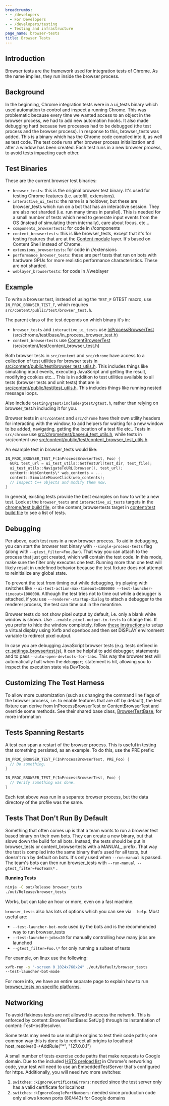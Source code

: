 ```yaml
---
breadcrumbs:
- - /developers
  - For Developers
- - /developers/testing
  - Testing and infrastructure
page_name: browser-tests
title: Browser Tests
---
```


## Introduction

Browser tests are the framework used for integration tests of Chrome. As the
name implies, they run inside the browser process.

## Background

In the beginning, Chrome integration tests were in a ui_tests binary which used
automation to control and inspect a running Chrome. This was problematic because
every time we wanted access to an object in the browser process, we had to add
new automation hooks. It also made debugging hard because two processes had to
be debugged (the test process and the browser process). In response to this,
browser_tests was added. This is a binary which has the Chrome code compiled
into it, as well as test code. The test code runs after browser process
initialization and after a window has been created. Each test runs in a new
browser process, to avoid tests impacting each other.

## Test Binaries

These are the current browser test binaries:

*   `browser_tests`: this is the original browser test binary. It's used
            for testing Chrome features (i.e. autofill, extensions).
*   `interactive_ui_tests`: the name is a holdover, but these are
            browser_tests which run on a bot that has an interactive session.
            They are also not sharded (i.e. run many times in parallel). This is
            needed for a small number of tests which need to generate input
            events from the OS (instead of simulating them internally), care
            about focus, etc...
*   `components_browsertests`: for code in //components
*   `content_browsertests`: this is like browser_tests, except that it's
            for testing features that are at the [Content
            module](/developers/content-module) layer. It's based on Content
            Shell instead of Chrome.
*   `extensions_browsertests`: for code in //extensions
*   `performance_browser_tests`: these are perf tests that run on bots
            with hardware GPUs for more realistic performance characteristics.
            These are not sharded.
*   `weblayer_browsertests`: for code in //weblayer

## Example

To write a browser test, instead of using the `TEST_F` GTEST macro, use
`IN_PROC_BROWSER_TEST_F`, which requires `src/content/public/test/browser_test.h`.

The parent class of the test depends on which binary it's in:

*   `browser_tests` and `interactive_ui_tests` use
            [InProcessBrowserTest](http://src.chromium.org/viewvc/chrome/trunk/src/chrome/test/base/in_process_browser_test.h?revision=HEAD&view=markup)
            (src/chrome/test/base/in_process_browser_test.h)
*   `content_browsertests` use
            [ContentBrowserTest](http://src.chromium.org/viewvc/chrome/trunk/src/content/test/content_browser_test.h?view=markup)
            (src/content/test/content_browser_test.h)

Both browser tests in `src/content` and `src/chrome` have access to a collection of
test utilities for browser tests in
[src/content/public/test/browser_test_utils.h](https://cs.chromium.org/chromium/src/content/public/test/browser_test_utils.h).
This includes things like simulating input events, executing JavaScript and
getting the result, modifying cookies etc... This is in addition to test
utilities available to all tests (browser tests and unit tests) that are in
[src/content/public/test/test_utils.h](https://cs.chromium.org/chromium/src/content/public/test/test_utils.h).
This includes things like running nested message loops.

Also include `testing/gtest/include/gtest/gtest.h`, rather than relying on
browser_test.h including it for you.

Browser tests in `src/content` and `src/chrome` have their own utility headers for
interacting with the window, to add helpers for waiting for a new window to be
added, navigating, getting the location of a test file etc.. Tests in `src/chrome`
use
[src/chrome/test/base/ui_test_utils.h](https://cs.chromium.org/chromium/src/chrome/test/base/ui_test_utils.h),
while tests in src/content use
[src/content/public/test/content_browser_test_utils.h](https://cs.chromium.org/chromium/src/content/public/test/content_browser_test_utils.h).

An example test in browser_tests would like:

```c++
IN_PROC_BROWSER_TEST_F(InProcessBrowserTest, Foo) {
  GURL test_url = ui_test_utils::GetTestUrl(test_dir, test_file);
  ui_test_utils::NavigateToURL(browser(), test_url);
  content::WebContents\* web_contents = ...
  content::SimulateMouseClick(web_contents);
  // Inspect C++ objects and modify them now.
}
```

In general, existing tests provide the best examples on how to write a new test.
Look at the `browser_tests` and `interactive_ui_tests` targets in the [chrome/test
build
file](https://chromium.googlesource.com/chromium/src/+/HEAD/chrome/test/BUILD.gn),
or the content_browsertests target in [content/test build
file](https://chromium.googlesource.com/chromium/src/+/HEAD/content/test/BUILD.gn)
to see a list of tests.

## Debugging

Per above, each test runs in a new browser process. To aid in debugging, you can
start the browser test binary with `--single-process-tests` flag (along with
`--gtest_filter=Foo.Bar`). That way you can attach to the process that just got
created, which will contain the test code. In this mode, make sure the filter
only executes one test. Running more than one test will likely result in
undefined behavior because the test fixture does not attempt to reinitialize any
global state.

To prevent the test from timing out while debugging, try playing with switches
like `--ui-test-action-max-timeout=1000000 --test-launcher-timeout=1000000`.
Although the test tries not to time out while a debugger is attached, if you use
`--renderer-startup-dialog` to attach a debugger to the renderer process, the test
can time out in the meantime.

Browser tests do not show pixel output by default, i.e. only a blank white
window is shown. Use `--enable-pixel-output-in-tests` to change this. If you
prefer to hide the window completely, follow [these
instructions](https://chromium.googlesource.com/chromium/src/+/main/docs/linux/debugging.md#to-replicate-window-manager-setup-on-the-bots)
to setup a virtual display using Xvfb and openbox and then set DISPLAY
environment variable to redirect pixel output.

In case you are debugging JavaScript browser tests (e.g. tests defined in
[cr_settings_browsertest.js](https://source.chromium.org/chromium/chromium/src/+/HEAD:chrome/test/data/webui/settings/cr_settings_browsertest.js)),
it can be helpful to add debugger; statements and to pass
`--auto-open-devtools-for-tabs`. This way the browser test will automatically halt
when the `debugger;` statement is hit, allowing you to inspect the execution state
via DevTools.

## Customizing The Test Harness

To allow more customization (such as changing the command line flags of the
browser process, i.e. to enable features that are off by default), the test
fixture can derive from InProcessBrowserTest or ContentBrowserTest and override
some methods. See their shared base class,
[BrowserTestBase](https://chromium.googlesource.com/chromium/src/+/HEAD/content/public/test/browser_test_base.h),
for more information

## Tests Spanning Restarts

A test can span a restart of the browser process. This is useful in testing that
something persisted, as an example. To do this, use the PRE prefix:

```c++
IN_PROC_BROWSER_TEST_F(InProcessBrowserTest, PRE_Foo) {
  // Do something.
}
```

```c++
IN_PROC_BROWSER_TEST_F(InProcessBrowserTest, Foo) {
  // Verify something was done.
}
```

Each test above was run in a separate browser process, but the data directory of
the profile was the same.

## Tests That Don't Run By Default

Something that often comes up is that a team wants to run a browser test based
binary on their own bots. They can create a new binary, but that slows down the
build for all bots. Instead, the tests should be put in browser_tests or
content_browsertests with a MANUAL_ prefix. That way the test is compiled into
the same binary that's used for all tests, but doesn't run by default on bots.
It's only used when `--run-manual` is passed. The team's bots can then run
browser_tests with `--run-manual --gtest_filter=FooTeam\*` .

**Running Tests**

```bash
ninja -C out/Release browser_tests
./out/Release/browser_tests
```

Works, but can take an hour or more, even on a fast machine.

`browser_tests` also has lots of options which you can see via `--help`. Most useful
are:

*   `--test-launcher-bot-mode` used by the bots and is the recommended way to run
browser_tests
*   `--test-launcher-jobs=20` for manually controlling how many jobs are launched
*   `--gtest_filter=Foo.\*` for only running a subset of tests

For example, on linux use the following:

```bash
xvfb-run -s "-screen 0 1024x768x24" ./out/Default/browser_tests
--test-launcher-bot-mode
```

For more info, we have an entire separate page to explain how to run
[browser_tests on specific
platforms](http://www.chromium.org/developers/testing/running-tests#TOC-Running-basic-tests).

## Networking

To avoid flakiness tests are not allowed to access the network. This is enforced
by content::BrowserTestBase::SetUp() through its instantiation of
content::TestHostResolver.

Some tests may need to use multiple origins to test their code paths; one common
way this is done is to redirect all origins to localhost:
host_resolver()-&gt;AddRule("\*", "127.0.0.1")

A small number of tests exercise code paths that make requests to Google domain.
Due to the included [HSTS preload list](https://hstspreload.org/) in Chrome's
networking code, your test will need to use an EmbeddedTestServer that's
configured for https. Additionally, you will need two more switches:

1.  `switches::kIgnoreCertificateErrors`: needed since the test server
            only has a valid certificate for localhost
2.  `switches::kIgnoreGooglePortNumbers`: needed since production code
            only allows known ports (80/443) for Google domains
